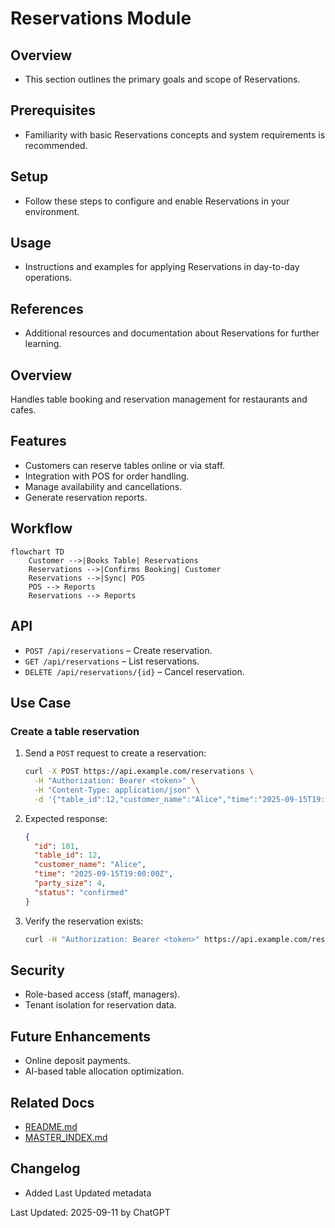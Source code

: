 # Reservations Module

## Overview
- This section outlines the primary goals and scope of Reservations.

## Prerequisites
- Familiarity with basic Reservations concepts and system requirements is recommended.

## Setup
- Follow these steps to configure and enable Reservations in your environment.

## Usage
- Instructions and examples for applying Reservations in day-to-day operations.

## References
- Additional resources and documentation about Reservations for further learning.


## Overview
Handles table booking and reservation management for restaurants and cafes.

## Features
- Customers can reserve tables online or via staff.  
- Integration with POS for order handling.  
- Manage availability and cancellations.  
- Generate reservation reports.  

## Workflow
```mermaid
flowchart TD
    Customer -->|Books Table| Reservations
    Reservations -->|Confirms Booking| Customer
    Reservations -->|Sync| POS
    POS --> Reports
    Reservations --> Reports
```

## API
- `POST /api/reservations` – Create reservation.
- `GET /api/reservations` – List reservations.
- `DELETE /api/reservations/{id}` – Cancel reservation.

## Use Case
### Create a table reservation
1. Send a `POST` request to create a reservation:
   ```bash
   curl -X POST https://api.example.com/reservations \
     -H "Authorization: Bearer <token>" \
     -H "Content-Type: application/json" \
     -d '{"table_id":12,"customer_name":"Alice","time":"2025-09-15T19:00:00Z","party_size":4}'
   ```
2. Expected response:
   ```json
   {
     "id": 101,
     "table_id": 12,
     "customer_name": "Alice",
     "time": "2025-09-15T19:00:00Z",
     "party_size": 4,
     "status": "confirmed"
   }
   ```
3. Verify the reservation exists:
   ```bash
   curl -H "Authorization: Bearer <token>" https://api.example.com/reservations?customer_name=Alice
   ```

## Security
- Role-based access (staff, managers).
- Tenant isolation for reservation data.

## Future Enhancements
- Online deposit payments.  
- AI-based table allocation optimization.

## Related Docs
- [README.md](README.md)
- [MASTER_INDEX.md](MASTER_INDEX.md)


## Changelog
- Added Last Updated metadata

Last Updated: 2025-09-11 by ChatGPT
